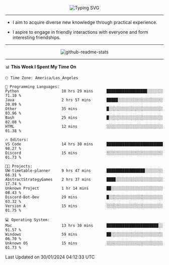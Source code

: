 <p align="center">
  <img src="https://readme-typing-svg.demolab.com?font=Fira+Code&weight=500&size=32&duration=2500&pause=1600&center=true&vCenter=true&random=false&width=1024&height=64&lines=Hi+there+%F0%9F%91%8B;I'm+delighted+you+could+make+it+here+%F0%9F%8E%89;I'm+Harry%2C+a+college+student+still+finding+my+way" alt="Typing SVG" />
</p>


---


- I aim to acquire diverse new knowledge through practical experience.

- I aspire to engage in friendly interactions with everyone and form interesting friendships.


---


<p align="center">
  <img src="https://github-readme-stats.vercel.app/api?username=Harry-Jing&show_icons=true" alt="github-readme-stats"/>
</p>


---

<!--START_SECTION:waka-->
📊 **This Week I Spent My Time On** 

```text
🕑︎ Time Zone: America/Los_Angeles

💬 Programming Languages: 
Python                   10 hrs 29 mins      ██████████████████░░░░░░░   71.10 % 
Java                     2 hrs 57 mins       █████░░░░░░░░░░░░░░░░░░░░   20.09 % 
Other                    35 mins             █░░░░░░░░░░░░░░░░░░░░░░░░   03.96 % 
Bash                     25 mins             █░░░░░░░░░░░░░░░░░░░░░░░░   02.88 % 
HTML                     12 mins             ░░░░░░░░░░░░░░░░░░░░░░░░░   01.38 % 

🔥 Editors: 
VS Code                  14 hrs 30 mins      █████████████████████████   98.27 % 
Discord                  15 mins             ░░░░░░░░░░░░░░░░░░░░░░░░░   01.73 % 

🐱‍💻 Projects: 
UW-timetable-planner     9 hrs 47 mins       █████████████████░░░░░░░░   66.31 % 
AbstractStrategyGames    2 hrs 37 mins       ████░░░░░░░░░░░░░░░░░░░░░   17.74 % 
Unknown Project          1 hr 14 mins        ██░░░░░░░░░░░░░░░░░░░░░░░   08.43 % 
Discord-Bot-Dev          29 mins             █░░░░░░░░░░░░░░░░░░░░░░░░   03.32 % 
Version A                15 mins             ░░░░░░░░░░░░░░░░░░░░░░░░░   01.75 % 

💻 Operating System: 
Mac                      13 hrs 30 mins      ███████████████████████░░   91.57 % 
Windows                  59 mins             ██░░░░░░░░░░░░░░░░░░░░░░░   06.70 % 
Unknown OS               15 mins             ░░░░░░░░░░░░░░░░░░░░░░░░░   01.73 % 
```


 Last Updated on 30/01/2024 04:12:33 UTC
<!--END_SECTION:waka-->
